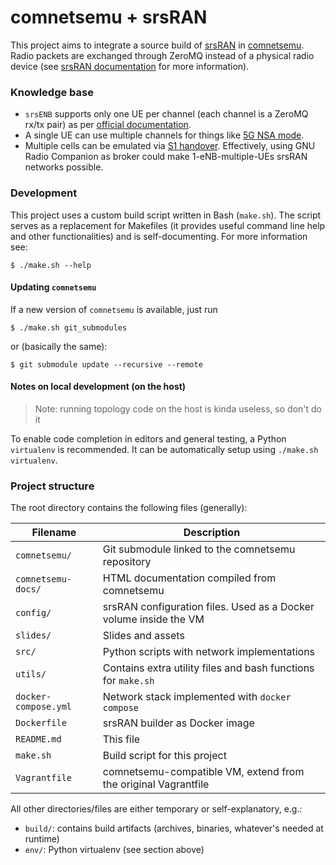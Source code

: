 # comnetsemu + srsRAN
This project aims to integrate a source build of [srsRAN](https://github.com/srsran/srsRAN) in [comnetsemu](https://git.comnets.net/public-repo/comnetsemu/-/tree/master).
Radio packets are exchanged through ZeroMQ instead of a physical radio device (see [srsRAN documentation](https://docs.srsran.com/en/latest/app_notes/source/zeromq/source/index.html) for more information).

### Knowledge base
- `srsENB` supports only one UE per channel (each channel is a ZeroMQ rx/tx pair) as per [official documentation](https://docs.srsran.com/en/latest/app_notes/source/zeromq/source/index.html#known-issues). 
- A single UE can use multiple channels for things like [5G NSA mode](https://docs.srsran.com/en/latest/app_notes/source/5g_nsa_zmq/source/index.html).
- Multiple cells can be emulated via [S1 handover](https://docs.srslte.com/en/latest/app_notes/source/handover/source/index.html). Effectively, using GNU Radio Companion as broker could make 1-eNB-multiple-UEs srsRAN networks possible.

### Development
This project uses a custom build script written in Bash (`make.sh`). The script serves as a replacement for Makefiles (it provides useful command line help and other functionalities) and is self-documenting.
For more information see:
```
$ ./make.sh --help
```

#### Updating `comnetsemu`
If a new version of `comnetsemu` is available, just run
```
$ ./make.sh git_submodules
```

or (basically the same):
```
$ git submodule update --recursive --remote
```

#### Notes on local development (on the host)
> Note: running topology code on the host is kinda useless, so don't do it

To enable code completion in editors and general testing, a Python `virtualenv` is recommended. It can be automatically setup using `./make.sh virtualenv`.

### Project structure
The root directory contains the following files (generally):

| Filename             | Description                                                       |
| -------------------- | ----------------------------------------------------------------- |
| `comnetsemu/`        | Git submodule linked to the comnetsemu repository                 |
| `comnetsemu-docs/`   | HTML documentation compiled from comnetsemu                       |
| `config/`            | srsRAN configuration files. Used as a Docker volume inside the VM |
| `slides/`            | Slides and assets                                                 |
| `src/`               | Python scripts with network implementations                       |
| `utils/`             | Contains extra utility files and bash functions for `make.sh`     |
| `docker-compose.yml` | Network stack implemented with `docker compose`                   |
| `Dockerfile`         | srsRAN builder as Docker image                                    |
| `README.md`          | This file                                                         |
| `make.sh`            | Build script for this project                                     |
| `Vagrantfile`        | comnetsemu-compatible VM, extend from the original Vagrantfile    |

All other directories/files are either temporary or self-explanatory, e.g.:
- `build/`: contains build artifacts (archives, binaries, whatever's needed at runtime)
- `env/`: Python virtualenv (see section above)